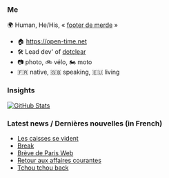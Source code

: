 ### Me

🌍 Human, He/His, « [footer de merde](https://open-time.net/post/2013/07/17/La-veritable-histoire-du-Footer-de-merde-) » 
* 🏠 https://open-time.net 
* 🛠️ Lead dev' of [dotclear](https://git.dotclear.org/dev/dotclear)
* 📷 photo, 🚲 vélo, 🏍️ moto 
* 🇫🇷 native, 🇬🇧 speaking, 🇪🇺 living

### Insights

[![GitHub Stats](https://github-readme-stats-sigma-five.vercel.app/api?username=franck-paul)](https://github.com/franck-paul)

### Latest news / Dernières nouvelles (in French)

<!-- BLOG-POST-LIST:START -->
- [Les caisses se vident](https://open-time.net/post/2024/10/04/Les-caisses-se-vident)
- [Break](https://open-time.net/post/2024/10/03/Break)
- [Brève de Paris Web](https://open-time.net/post/2024/10/02/Breve-de-Paris-Web)
- [Retour aux affaires courantes](https://open-time.net/post/2024/10/01/Retour-aux-affaires-courantes)
- [Tchou tchou back](https://open-time.net/post/2024/09/30/Tchou-tchou-back)
<!-- BLOG-POST-LIST:END -->
